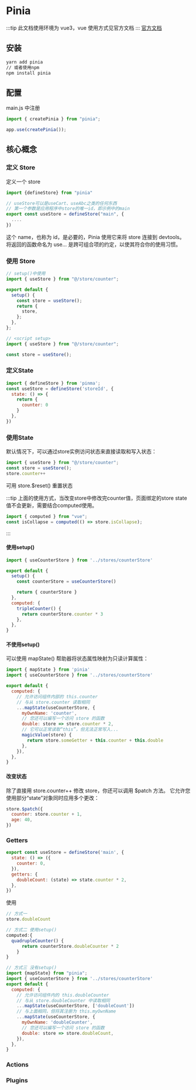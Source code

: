 # Pinia

:::tip
此文档使用环境为 vue3，vue 使用方式见官方文档
:::
[官方文档](http://ckang1229.gitee.io/vue-markdown-editor/zh/#%E4%BB%8B%E7%BB%8D)

## 安装

```cmd
yarn add pinia
// 或者使用npm
npm install pinia
```

## 配置

main.js 中注册

```js
import { createPinia } from "pinia";

app.use(createPinia());
```

## 核心概念

### 定义 Store

定义一个 store

```js
import {defineStore} from "pinia"

// useStore可以是useCart、useAbc之类的任何东西
// 第一个参数是应用程序中store的唯一id，即示例中的main
export const useStore = defineStore("main", {
  ....
})
```

这个 name，也称为 id，是必要的，Pinia 使用它来将 store 连接到 devtools。 将返回的函数命名为 use... 是跨可组合项的约定，以使其符合你的使用习惯。

### 使用 Store

```js
// setup()中使用
import { useStore } from "@/store/counter";

export default {
  setup() {
    const store = useStore();
    return {
      store,
    };
  },
};
```

```js
// <script setup>
import { useStore } from "@/store/counter";

const store = useStore();
```

### 定义State
```js
import { defineStore } from 'pinma';
const useStore = defineStore('storeId', {
  state: () => {
    return {
      counter: 0
    }
  },
})
```

### 使用State
默认情况下，可以通过store实例访问状态来直接读取和写入状态：
```js
import { useStore } from "@/store/counter";
const store = useStore();
store.counter++
```
可用 store.$reset() 重置状态

:::tip
上面的使用方式，当改变store中修改完counter值，页面绑定的store state值不会更新，需要结合computed使用。
```js
import { computed } from "vue";
const isCollapse = computed(() => store.isCollapse);
```
:::

#### 使用setup()
```js
import { useCounterStore } from '../stores/counterStore'

export default {
  setup() {
    const counterStore = useCounterStore()

    return { counterStore }
  },
  computed: {
    tripleCounter() {
      return counterStore.counter * 3
    },
  },
}
```

#### 不使用setup()
可以使用 mapState() 帮助器将状态属性映射为只读计算属性：
```js
import { mapState } from 'pinia'
import { useCounterStore } from '../stores/counterStore'

export default {
  computed: {
    // 允许访问组件内部的 this.counter
    // 与从 store.counter 读取相同
    ...mapState(useCounterStore, {
      myOwnName: 'counter',
      // 您还可以编写一个访问 store 的函数
      double: store => store.counter * 2,
      // 它可以正常读取“this”，但无法正常写入...
      magicValue(store) {
        return store.someGetter + this.counter + this.double
      },
    }),
  },
}
```

#### 改变状态  
除了直接用 store.counter++ 修改 store，你还可以调用 $patch 方法。 它允许您使用部分“state”对象同时应用多个更改：
```js
store.$patch({
  counter: store.counter + 1,
  age: 40,
})
```

### Getters
```js
export const useStore = defineStore('main', {
  state: () => ({
    counter: 0,
  }),
  getters: {
    doubleCount: (state) => state.counter * 2,
  },
})
```
使用
```js
// 方式一
store.doubleCount

// 方式二 使用setup()
computed:{
  quadrupleCounter() {
      return counterStore.doubleCounter * 2
    }
}

// 方式三 没有setup()
import {mapState} from "pinia";
import { useCounterStore } from '../stores/counterStore'
export default {
  computed: {
    // 允许访问组件内的 this.doubleCounter
    // 与从 store.doubleCounter 中读取相同
    ...mapState(useCounterStore, ['doubleCount'])
    // 与上面相同，但将其注册为 this.myOwnName
    ...mapState(useCounterStore, {
      myOwnName: 'doubleCounter',
      // 您还可以编写一个访问 store 的函数
      double: store => store.doubleCount,
    }),
  },
}
```

### Actions

### Plugins